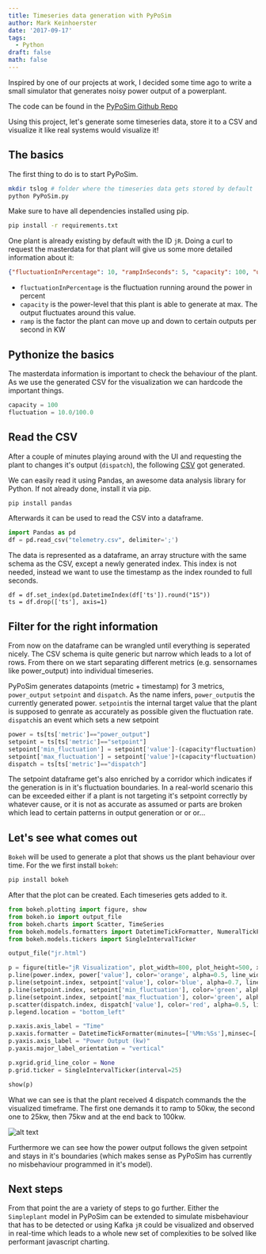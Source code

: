 ```yaml
---
title: Timeseries data generation with PyPoSim
author: Mark Keinhoerster
date: '2017-09-17'
tags:
  - Python
draft: false
math: false
---
```

 
Inspired by one of our projects at work, I decided some time ago 
to write a small simulator that generates noisy power output 
of a powerplant.

The code can be found in the [PyPoSim Github Repo](https://github.com/crazzle/PyPoSim)

Using this project, let's generate some timeseries data, store it to a CSV and visualize it
like real systems would visualize it!

## The basics

The first thing to do is to start PyPoSim.

```bash
mkdir tslog # folder where the timeseries data gets stored by default 
python PyPoSim.py
```

Make sure to have all dependencies installed using pip.

```bash
pip install -r requirements.txt
```

One plant is already existing by default with the ID `jR`. Doing a curl to request the masterdata for that plant will give 
us some more detailed information about it: 

```json
{"fluctuationInPercentage": 10, "rampInSeconds": 5, "capacity": 100, "uid": "jR", "name": "Default"}
```

- `fluctuationInPercentage` is the fluctuation running around the power in percent
- `capacity` is the power-level that this plant is able to generate at max. The output fluctuates around this value.
- `ramp` is the factor the plant can move up and down to certain outputs per second in KW

## Pythonize the basics

The masterdata information is important to check the behaviour of the plant. As we use the generated CSV for the visualization
we can hardcode the important things.

```python
capacity = 100
fluctuation = 10.0/100.0
```

## Read the CSV

After a couple of minutes playing around with the UI and requesting the plant 
to changes it's output (`dispatch`), the following [CSV](/post/2017-09-17-data-generation-with-pyposim/telemetry.csv) 
got generated.

We can easily read it using Pandas, an awesome data analysis library for Python.
If not already done, install it via pip.

```bash
pip install pandas
```

Afterwards it can be used to read the CSV into a dataframe.

```python
import Pandas as pd
df = pd.read_csv("telemetry.csv", delimiter=';')
```

The data is represented as a dataframe, an array structure with the same schema as the CSV, except a newly generated
index. This index is not needed, instead we want to use the timestamp as the index rounded to full seconds.

```
df = df.set_index(pd.DatetimeIndex(df['ts']).round("1S"))
ts = df.drop(['ts'], axis=1)
```

## Filter for the right information

From now on the dataframe can be wrangled until everything is seperated nicely.
The CSV schema is quite generic but narrow which leads to a lot of rows. From there
on we start separating different metrics (e.g. sensornames like power_output) into 
individual timeseries.

PyPoSim generates datapoints (metric + timestamp) for 3 metrics, `power_output`
`setpoint` and `dispatch`. As the name infers, `power_output`is the currently generated power.
`setpoint`is the internal target value that the plant is supposed to genrate 
as accurately as possible given the fluctuation rate. `dispatch`is an event which sets a 
new setpoint

```python
power = ts[ts['metric']=="power_output"]
setpoint = ts[ts['metric']=="setpoint"]
setpoint['min_fluctuation'] = setpoint['value']-(capacity*fluctuation)
setpoint['max_fluctuation'] = setpoint['value']+(capacity*fluctuation)
dispatch = ts[ts['metric']=="dispatch"]
```

The setpoint dataframe get's also enriched by a corridor which indicates if
the generation is in it's fluctuation boundaries. In a real-world scenario this can
be exceeded either if a plant is not targeting it's setpoint correctly by whatever cause, 
or it is not as accurate as assumed or parts are broken which lead to certain
patterns in output generation or or or...

## Let's see what comes out

`Bokeh` will be used to generate a plot that shows us the plant behaviour over time.
For the we first install `bokeh`:

```bash
pip install bokeh
```

After that the plot can be created. Each timeseries gets added to it.

```python
from bokeh.plotting import figure, show
from bokeh.io import output_file
from bokeh.charts import Scatter, TimeSeries
from bokeh.models.formatters import DatetimeTickFormatter, NumeralTickFormatter
from bokeh.models.tickers import SingleIntervalTicker

output_file("jr.html")

p = figure(title="jR Visualization", plot_width=800, plot_height=500, x_axis_type="datetime")
p.line(power.index, power['value'], color='orange', alpha=0.5, line_width=2, legend="Power Output")
p.line(setpoint.index, setpoint['value'], color='blue', alpha=0.7, line_width=2, legend="Setpoint")
p.line(setpoint.index, setpoint['min_fluctuation'], color='green', alpha=0.9, line_width=2, legend="Min Fluctuation")
p.line(setpoint.index, setpoint['max_fluctuation'], color='green', alpha=0.9, line_width=2, legend="Max Fluctuation")
p.scatter(dispatch.index, dispatch['value'], color='red', alpha=0.5, line_width=5, legend="Dispatch")
p.legend.location = "bottom_left"

p.xaxis.axis_label = "Time"
p.xaxis.formatter = DatetimeTickFormatter(minutes=['%Mm:%Ss'],minsec=['%Mm:%Ss'])
p.yaxis.axis_label = "Power Output (kw)"
p.yaxis.major_label_orientation = "vertical"

p.xgrid.grid_line_color = None
p.grid.ticker = SingleIntervalTicker(interval=25)

show(p)
```

What we can see is that the plant received 4 dispatch commands the the visualized timeframe.
The first one demands it to ramp to 50kw, the second one to 25kw, then 75kw and at the end back 
to 100kw.

![alt text](/post/2017-09-17-data-generation-with-pyposim/graph.png "Visualization")

Furthermore we can see how the power output follows the given setpoint and stays in it's 
boundaries (which makes sense as PyPoSim has currently no misbehaviour programmed in it's model).


## Next steps

From that point the are a variety of steps to go further. Either the `Simpleplant` model in 
PyPoSim can be extended to simulate misbehaviour that has to be detected or using Kafka
`jR` could be visualized and observed in real-time which leads to a whole new set of 
complexities to be solved like performant javascript charting.

